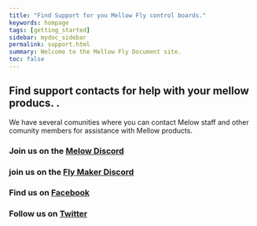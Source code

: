 ```yaml
---
title: "Find Support for you Mellow Fly control boards."
keywords: hompage
tags: [getting_started]
sidebar: mydoc_sidebar
permalink: support.html
summary: Welcome to the Mellow Fly Document site. 
toc: false
---
```



## Find support contacts for help with your mellow producs. . 

We have several comunities where you can contact Melow staff and other comunity members for assistance with Mellow products. 


### Join us on the [Melow Discord](https://discord.gg/WTfCKQk6) 

### join us on the [Fly Maker Discord](https://discord.gg/Zy9cTTkV)

### Find us on [Facebook](https://www.facebook.com/3DMellow/)

### Follow us on [Twitter](https://twitter.com/3dmellow)

